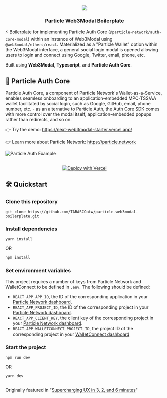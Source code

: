 <div align="center">
  <a href="https://particle.network/">
    <img src="https://i.imgur.com/xmdzXU4.png" />
  </a>
  <h3>
    Particle Web3Modal Boilerplate
  </h3>
</div>

⚡️ Boilerplate for implementing Particle Auth Core (`@particle-network/auth-core-modal`) within an instance of Web3Modal using `@web3modal/ethers/react`. Materialized as a "Particle Wallet" option within the Web3Modal interface, a general social login modal is opened allowing users to login and connect using Google, Twitter, email, phone, etc.

Built using **Web3Modal**, **Typescript**, and **Particle Auth Core**.

## 🔑 Particle Auth Core
Particle Auth Core, a component of Particle Network's Wallet-as-a-Service, enables seamless onboarding to an application-embedded MPC-TSS/AA wallet facilitated by social login, such as Google, GitHub, email, phone number, etc. - as an alternative to Particle Auth, the Auth Core SDK comes with more control over the modal itself, application-embedded popups rather than redirects, and so on.

👉 Try the demo: https://next-web3modal-starter.vercel.app/

👉 Learn more about Particle Network: https://particle.network

![Particle Auth Example](https://i.imgur.com/UBdl0n9.png)

##

<p align="center">
  <a href="https://vercel.com/new/clone?repository-url=https://github.com/TABASCOatw/particle-web3modal-boilerplate&env=REACT_APP_PROJECT_ID&env=REACT_APP_CLIENT_KEY&env=REACT_APP_APP_ID&env=REACT_APP_WALLETCONNECT_PROJECT_ID&envDescription=Head%20over%20to%20the%20Particle%20dashboard%20to%20retrieve%20the%20above%20keys.&envLink=https%3A%2F%2Fdashboard.particle.network">
    <img src="https://vercel.com/button" alt="Deploy with Vercel"/>
  </a>
</p>

## 🛠️ Quickstart

### Clone this repository
```
git clone https://github.com/TABASCOatw/particle-web3modal-boilerplate.git
```

### Install dependencies
```
yarn install
```
OR
```
npm install
```

### Set environment variables
This project requires a number of keys from Particle Network and WalletConnect to be defined in `.env`. The following should be defined:
- `REACT_APP_APP_ID`, the ID of the corresponding application in your [Particle Network dashboard](https://dashboard.particle.network/#/applications).
- `REACT_APP_PROJECT_ID`, the ID of the corresponding project in your [Particle Network dashboard](https://dashboard.particle.network/#/applications).
-  `REACT_APP_CLIENT_KEY`, the client key of the corresponding project in your [Particle Network dashboard](https://dashboard.particle.network/#/applications).
-  `REACT_APP_WALLETCONNECT_PROJECT_ID`, the project ID of the corresponding project in your [WalletConnect dashboard](https://cloud.walletconnect.com/app)

### Start the project
```
npm run dev
```
OR
```
yarn dev
```

##
Originally featured in "[Supercharging UX in 3, 2, and 6 minutes](https://twitter.com/TABASCOweb3/status/1707969225229529288)"
